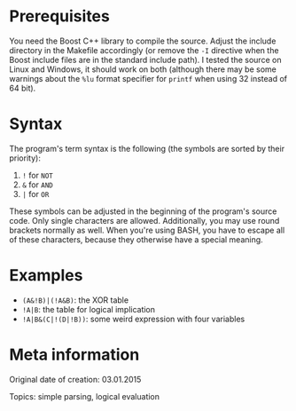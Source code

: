 # Prerequisites
You need the Boost C++ library to compile the source. Adjust the include directory in the Makefile accordingly (or remove the `-I` directive when the Boost include files are in the standard include path).
I tested the source on Linux and Windows, it should work on both (although there may be some warnings about the `%lu` format specifier for `printf` when using 32 instead of 64 bit).

# Syntax
The program's term syntax is the following (the symbols are sorted by their priority):
1. `!` for `NOT`
2. `&` for `AND`
3. `|` for `OR`

These symbols can be adjusted in the beginning of the program's source code. Only single characters are allowed.
Additionally, you may use round brackets normally as well.
When you're using BASH, you have to escape all of these characters, because they otherwise have a special meaning.

# Examples
- `(A&!B)|(!A&B)`: the XOR table
- `!A|B`: the table for logical implication
- `!A|B&(C|!(D|!B))`: some weird expression with four variables

# Meta information
Original date of creation: 03.01.2015

Topics: simple parsing, logical evaluation
